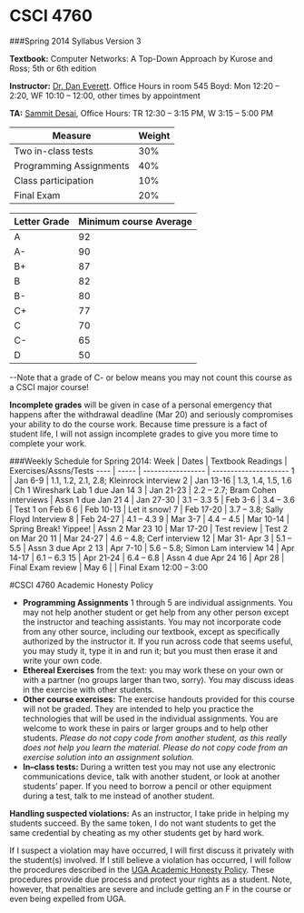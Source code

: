 CSCI 4760
==========================

###Spring 2014 Syllabus
Version 3

**Textbook:** Computer Networks: A Top-Down Approach by Kurose and Ross; 5th or 6th edition

**Instructor:** [Dr. Dan Everett](drdan@uga.edu). Office Hours in room 545 Boyd: Mon 12:20 – 2:20, WF 10:10 – 12:00, other times by appointment

**TA:** [Sammit Desai](desai@cs.uga.edu), Office Hours: TR 12:30 – 3:15 PM, W 3:15 – 5:00 PM



Measure | Weight
------- | ------
Two in-class tests | 30%
Programming Assignments | 40%
Class participation | 10%
Final Exam | 20%

Letter Grade | Minimum course Average
------------ | ----------------------
A | 92
A- | 90
B+ | 87
B | 82
B- | 80
C+ | 77
C | 70
C- | 65
D | 50

--Note that a grade of C- or below means you may not count this course as a CSCI major course!

**Incomplete grades** will be given in case of a personal emergency that happens after the withdrawal deadline (Mar 20) and seriously compromises your ability to do the course work. Because time pressure is a fact of student life, I will not assign incomplete grades to give you more time to complete your work.


###Weekly Schedule for Spring 2014:
Week | Dates | Textbook Readings | Exercises/Assns/Tests
---- | ----- | ----------------- | ---------------------
1 | Jan 6-9 | 1.1, 1.2, 2.1, 2.8; Kleinrock interview
2 | Jan 13-16 | 1.3, 1.4, 1.5, 1.6 | Ch 1 Wireshark Lab 1 due Jan 14
3 | Jan 21-23 | 2.2 – 2.7; Bram Cohen interviews | Assn 1 due Jan 21
4 | Jan 27-30 | 3.1 – 3.3
5 | Feb 3-6 | 3.4 – 3.6 | Test 1 on Feb 6
6 | Feb 10-13 | Let it snow!
7 | Feb 17-20 | 3.7 – 3.8; Sally Floyd Interview
8 | Feb 24-27 | 4.1 – 4.3
9 | Mar 3-7 | 4.4 – 4.5
 | Mar 10-14 | Spring Break! Yippee! | Assn 2 Mar 23
10 | Mar 17-20 | Test review | Test 2 on Mar 20
11 | Mar 24-27 | 4.6 – 4.8; Cerf interview
12 | Mar 31- Apr 3 | 5.1 – 5.5 | Assn 3 due Apr 2
13 | Apr 7-10 | 5.6 – 5.8; Simon Lam interview
14 | Apr 14-17 | 6.1 – 6.3
15 | Apr 21-24 | 6.4 – 6.8 | Assn 4 due Apr 24
16 | Apr 28 | Final Exam review
 | May 6 |  | Final Exam 12:00 – 3:00



#CSCI 4760 Academic Honesty Policy
- **Programming Assignments** 1 through 5 are individual assignments. You may not help another student or get help from any other person except the instructor and teaching assistants. You may not incorporate code from any other source, including our textbook, except as specifically authorized by the instructor it. If you run across code that seems useful, you may study it, type it in and run it; but you must then erase it and write your own code.
- **Ethereal Exercises** from the text: you may work these on your own or with a partner (no groups larger than two, sorry). You may discuss ideas in the exercise with other students.
- **Other course exercises:** The exercise handouts provided for this course will not be graded. They are intended to help you practice the technologies that will be used in the individual assignments. You are welcome to work these in pairs or larger groups and to help other students. *Please do not copy code from another student, as this really does not help you learn the material. Please do not copy code from an exercise solution into an assignment solution.*
- **In–class tests:** During a written test you may not use any electronic communications device, talk with another student, or look at another students’ paper. If you need to borrow a pencil or other equipment during a test, talk to me instead of another student.

**Handling suspected violations:** As an instructor, I take pride in helping my students succeed. By the same token, I do not want students to get the same credential by cheating as my other students get by hard work.

If I suspect a violation may have occurred, I will first discuss it privately with the student(s) involved. If I still believe a violation has occurred, I will follow the procedures described in the [UGA Academic Honesty Policy](http://ovpi.uga.edu/academic-honesty/academic-honesty-policy). These procedures provide due process and protect your rights as a student. Note, however, that penalties are severe and include getting an F in the course or even being expelled from UGA.
